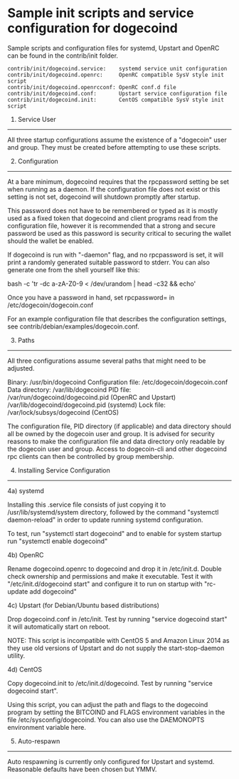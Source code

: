 Sample init scripts and service configuration for dogecoind
==========================================================

Sample scripts and configuration files for systemd, Upstart and OpenRC
can be found in the contrib/init folder.

    contrib/init/dogecoind.service:    systemd service unit configuration
    contrib/init/dogecoind.openrc:     OpenRC compatible SysV style init script
    contrib/init/dogecoind.openrcconf: OpenRC conf.d file
    contrib/init/dogecoind.conf:       Upstart service configuration file
    contrib/init/dogecoind.init:       CentOS compatible SysV style init script

1. Service User
---------------------------------

All three startup configurations assume the existence of a "dogecoin" user
and group.  They must be created before attempting to use these scripts.

2. Configuration
---------------------------------

At a bare minimum, dogecoind requires that the rpcpassword setting be set
when running as a daemon.  If the configuration file does not exist or this
setting is not set, dogecoind will shutdown promptly after startup.

This password does not have to be remembered or typed as it is mostly used
as a fixed token that dogecoind and client programs read from the configuration
file, however it is recommended that a strong and secure password be used
as this password is security critical to securing the wallet should the
wallet be enabled.

If dogecoind is run with "-daemon" flag, and no rpcpassword is set, it will
print a randomly generated suitable password to stderr.  You can also
generate one from the shell yourself like this:

bash -c 'tr -dc a-zA-Z0-9 < /dev/urandom | head -c32 && echo'

Once you have a password in hand, set rpcpassword= in /etc/dogecoin/dogecoin.conf

For an example configuration file that describes the configuration settings, 
see contrib/debian/examples/dogecoin.conf.

3. Paths
---------------------------------

All three configurations assume several paths that might need to be adjusted.

Binary:              /usr/bin/dogecoind
Configuration file:  /etc/dogecoin/dogecoin.conf
Data directory:      /var/lib/dogecoind
PID file:            /var/run/dogecoind/dogecoind.pid (OpenRC and Upstart)
                     /var/lib/dogecoind/dogecoind.pid (systemd)
Lock file:           /var/lock/subsys/dogecoind (CentOS)

The configuration file, PID directory (if applicable) and data directory
should all be owned by the dogecoin user and group.  It is advised for security
reasons to make the configuration file and data directory only readable by the
dogecoin user and group.  Access to dogecoin-cli and other dogecoind rpc clients
can then be controlled by group membership.

4. Installing Service Configuration
-----------------------------------

4a) systemd

Installing this .service file consists of just copying it to
/usr/lib/systemd/system directory, followed by the command
"systemctl daemon-reload" in order to update running systemd configuration.

To test, run "systemctl start dogecoind" and to enable for system startup run
"systemctl enable dogecoind"

4b) OpenRC

Rename dogecoind.openrc to dogecoind and drop it in /etc/init.d.  Double
check ownership and permissions and make it executable.  Test it with
"/etc/init.d/dogecoind start" and configure it to run on startup with
"rc-update add dogecoind"

4c) Upstart (for Debian/Ubuntu based distributions)

Drop dogecoind.conf in /etc/init.  Test by running "service dogecoind start"
it will automatically start on reboot.

NOTE: This script is incompatible with CentOS 5 and Amazon Linux 2014 as they
use old versions of Upstart and do not supply the start-stop-daemon utility.

4d) CentOS

Copy dogecoind.init to /etc/init.d/dogecoind. Test by running "service dogecoind start".

Using this script, you can adjust the path and flags to the dogecoind program by 
setting the BITCOIND and FLAGS environment variables in the file 
/etc/sysconfig/dogecoind. You can also use the DAEMONOPTS environment variable here.

5. Auto-respawn
-----------------------------------

Auto respawning is currently only configured for Upstart and systemd.
Reasonable defaults have been chosen but YMMV.


